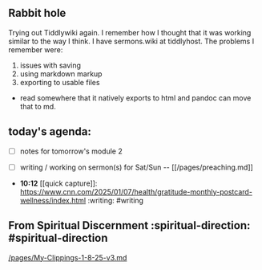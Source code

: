 ## Rabbit hole
Trying out Tiddlywiki again. I remember how I thought that it was working similar to the way I think. I have sermons.wiki at tiddlyhost.
The problems I remember were:

1. issues with saving
2. using markdown markup
3. exporting to usable files
- read somewhere that it natively exports to html and pandoc can move that to md.

## today's agenda:

- [ ] notes for tomorrow's module 2
- [ ] writing / working on sermon(s) for Sat/Sun  -- [[/pages/preaching.md]] 


- **10:12** [[quick capture]]:  https://www.cnn.com/2025/01/07/health/gratitude-monthly-postcard-wellness/index.html :writing: #writing


## From Spiritual Discernment :spiritual-direction: #spiritual-direction

[/pages/My-Clippings-1-8-25-v3.md](/pages/My-Clippings-1-8-25-v3.md)

